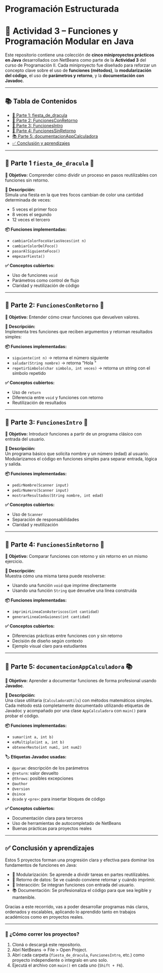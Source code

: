 # Programación Estructurada

# 🧠 Actividad 3 – Funciones y Programación Modular en Java

Este repositorio contiene una colección de **cinco miniproyectos prácticos en Java** desarrollados con NetBeans como parte de la **Actividad 3** del curso de Programación II. Cada miniproyecto fue diseñado para reforzar un concepto clave sobre el uso de **funciones (métodos)**, la **modularización del código**, el uso de **parámetros y retorno**, y la **documentación con Javadoc**.

---

## 📚 Tabla de Contenidos

- [🎉 Parte 1: fiesta_de_dracula](#-parte-1-fiesta_de_dracula-)
- [🔁 Parte 2: FuncionesConRetorno](#parte-2-funcionesconretorno-)
- [👤 Parte 3: FuncionesIntro](#parte-3-funcionesintro-)
- [📣 Parte 4: FuncionesSinRetorno](#parte-4-funcionessinretorno-)
- [📚 Parte 5: documentacionAppCalculadora](#parte-5-documentacionappcalculadora-)
- [✅ Conclusión y aprendizajes](#-conclusión-y-aprendizajes)

---

## 🧩 Parte 1 `fiesta_de_dracula` 🦇

**🎯 Objetivo:** Comprender cómo dividir un proceso en pasos reutilizables con funciones sin retorno.

**📖 Descripción:**  
Simula una fiesta en la que tres focos cambian de color una cantidad determinada de veces:  
- 5 veces el primer foco  
- 8 veces el segundo  
- 12 veces el tercero  

**📦 Funciones implementadas:**
- `cambiarColorFocoVariasVeces(int n)`
- `cambiarColorDelFoco()`
- `pasarAlSiguienteFoco()`
- `empezarFiesta()`

**✅ Conceptos cubiertos:**
- Uso de funciones `void`  
- Parámetros como control de flujo  
- Claridad y reutilización de código  

---

## 🧩 Parte 2: `FuncionesConRetorno` 🔁

**🎯 Objetivo:** Entender cómo crear funciones que devuelven valores.

**📖 Descripción:**  
Implementa tres funciones que reciben argumentos y retornan resultados simples:

**📦 Funciones implementadas:**
- `siguiente(int n)` → retorna el número siguiente  
- `saludar(String nombre)` → retorna "Hola <nombre>"  
- `repetirSimbolo(char simbolo, int veces)` → retorna un string con el símbolo repetido  

**✅ Conceptos cubiertos:**
- Uso de `return`  
- Diferencia entre `void` y funciones con retorno  
- Reutilización de resultados  

---

## 🧩 Parte 3: `FuncionesIntro` 👤

**🎯 Objetivo:** Introducir funciones a partir de un programa clásico con entrada del usuario.

**📖 Descripción:**  
Un programa básico que solicita nombre y un número (edad) al usuario. Modularizamos el código en funciones simples para separar entrada, lógica y salida.

**📦 Funciones implementadas:**
- `pedirNombre(Scanner input)`  
- `pedirNumero(Scanner input)`  
- `mostrarResultados(String nombre, int edad)`  

**✅ Conceptos cubiertos:**
- Uso de `Scanner`  
- Separación de responsabilidades  
- Claridad y reutilización  

---

## 🧩 Parte 4: `FuncionesSinRetorno` 📣

**🎯 Objetivo:** Comparar funciones con retorno y sin retorno en un mismo ejercicio.

**📖 Descripción:**  
Muestra cómo una misma tarea puede resolverse:
- Usando una función `void` que imprime directamente
- Usando una función `String` que devuelve una línea construida

**📦 Funciones implementadas:**
- `imprimirLineaConAsteriscos(int cantidad)`  
- `generarLineaConGuiones(int cantidad)`  

**✅ Conceptos cubiertos:**
- Diferencias prácticas entre funciones con y sin retorno  
- Decisión de diseño según contexto  
- Ejemplo visual claro para estudiantes  

---

## 🧩 Parte 5: `documentacionAppCalculadora` 📚

**🎯 Objetivo:** Aprender a documentar funciones de forma profesional usando **Javadoc**.

**📖 Descripción:**  
Una clase utilitaria (`CalculadoraUtils`) con métodos matemáticos simples. Cada método está completamente documentado utilizando etiquetas de Javadoc y acompañado por una clase `AppCalculadora` con `main()` para probar el código.

**📦 Funciones implementadas:**
- `sumar(int a, int b)`  
- `esMultiplo(int a, int b)`  
- `obtenerResto(int num1, int num2)`  

**🏷️ Etiquetas Javadoc usadas:**
- `@param`: descripción de los parámetros  
- `@return`: valor devuelto  
- `@throws`: posibles excepciones  
- `@author`  
- `@version`  
- `@since`  
- `@code` y `<pre>`: para insertar bloques de código

**✅ Conceptos cubiertos:**
- Documentación clara para terceros  
- Uso de herramientas de autocompletado de NetBeans  
- Buenas prácticas para proyectos reales  

---

## ✅ Conclusión y aprendizajes

Estos 5 proyectos forman una progresión clara y efectiva para dominar los fundamentos de funciones en Java:

- 🧱 Modularización: Se aprende a dividir tareas en partes reutilizables.
- 🔁 Retorno de datos: Se ve cuándo conviene retornar y cuándo imprimir.
- 💬 Interacción: Se integran funciones con entrada del usuario.
- 📚 Documentación: Se profesionaliza el código para que sea legible y mantenible.

Gracias a este recorrido, vas a poder desarrollar programas más claros, ordenados y escalables, aplicando lo aprendido tanto en trabajos académicos como en proyectos reales.

---

### 🧪 ¿Cómo correr los proyectos?

1. Cloná o descargá este repositorio.
2. Abrí NetBeans → File > Open Project.
3. Abrí cada carpeta (`fiesta_de_dracula`, `FuncionesIntro`, etc.) como proyecto independiente o integralo en uno solo.
4. Ejecutá el archivo con `main()` en cada uno (`Shift + F6`).



